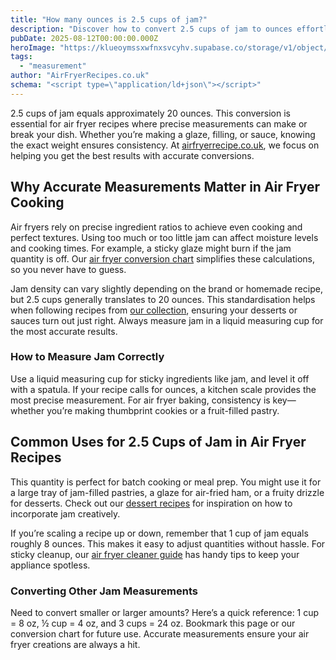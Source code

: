 ```yaml
---
title: "How many ounces is 2.5 cups of jam?"
description: "Discover how to convert 2.5 cups of jam to ounces effortlessly for perfect air fryer recipes. Get precise measurements now!"
pubDate: 2025-08-12T00:00:00.000Z
heroImage: "https://klueoymssxwfnxsvcyhv.supabase.co/storage/v1/object/public/md/how-many-ounces-is-2-5-cups-of-jam-4fde1793.webp"
tags:
  - "measurement"
author: "AirFryerRecipes.co.uk"
schema: "<script type=\"application/ld+json\"></script>"
---
```


<p>2.5 cups of jam equals approximately 20 ounces. This conversion is essential for air fryer recipes where precise measurements can make or break your dish. Whether you’re making a glaze, filling, or sauce, knowing the exact weight ensures consistency. At <a href=https://www.airfryerrecipe.co.uk>airfryerrecipe.co.uk</a>, we focus on helping you get the best results with accurate conversions.</p>  

<h2>Why Accurate Measurements Matter in Air Fryer Cooking</h2>  
<p>Air fryers rely on precise ingredient ratios to achieve even cooking and perfect textures. Using too much or too little jam can affect moisture levels and cooking times. For example, a sticky glaze might burn if the jam quantity is off. Our <a href=https://www.airfryerrecipe.co.uk/air-fryer-conversion-chart>air fryer conversion chart</a> simplifies these calculations, so you never have to guess.</p>  

<p>Jam density can vary slightly depending on the brand or homemade recipe, but 2.5 cups generally translates to 20 ounces. This standardisation helps when following recipes from <a href=https://www.airfryerrecipe.co.uk/recipes>our collection</a>, ensuring your desserts or sauces turn out just right. Always measure jam in a liquid measuring cup for the most accurate results.</p>  

<h3>How to Measure Jam Correctly</h3>  
<p>Use a liquid measuring cup for sticky ingredients like jam, and level it off with a spatula. If your recipe calls for ounces, a kitchen scale provides the most precise measurement. For air fryer baking, consistency is key—whether you’re making thumbprint cookies or a fruit-filled pastry.</p>  

<h2>Common Uses for 2.5 Cups of Jam in Air Fryer Recipes</h2>  
<p>This quantity is perfect for batch cooking or meal prep. You might use it for a large tray of jam-filled pastries, a glaze for air-fried ham, or a fruity drizzle for desserts. Check out our <a href=https://www.airfryerrecipe.co.uk/recipe-category/dessert>dessert recipes</a> for inspiration on how to incorporate jam creatively.</p>  

<p>If you’re scaling a recipe up or down, remember that 1 cup of jam equals roughly 8 ounces. This makes it easy to adjust quantities without hassle. For sticky cleanup, our <a href=https://www.airfryerrecipe.co.uk/air-fryer-cleaner>air fryer cleaner guide</a> has handy tips to keep your appliance spotless.</p>  

<h3>Converting Other Jam Measurements</h3>  
<p>Need to convert smaller or larger amounts? Here’s a quick reference: 1 cup = 8 oz, ½ cup = 4 oz, and 3 cups = 24 oz. Bookmark this page or our conversion chart for future use. Accurate measurements ensure your air fryer creations are always a hit.</p>